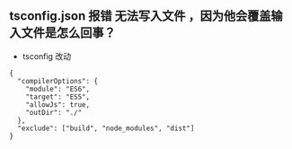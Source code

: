 ## tsconfig.json 报错 无法写入文件 ，因为他会覆盖输入文件是怎么回事？

* tsconfig 改动
```js{6,8}
{
  "compilerOptions": {
    "module": "ES6",
    "target": "ES5",
    "allowJs": true,
    "outDir": "./"
  },
  "exclude": ["build", "node_modules", "dist"]
}

```
<!-- postcss.config.js改为.postcssrc.js -->

